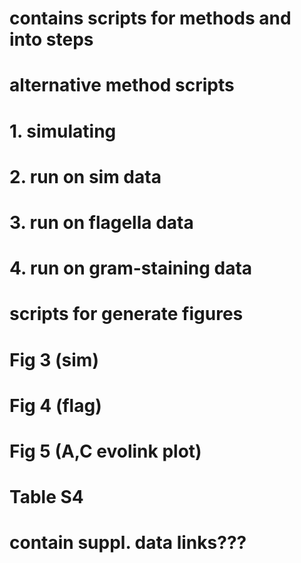 # contains scripts for methods and into steps
# alternative method scripts
# 1. simulating
# 2. run on sim data
# 3. run on flagella data
# 4. run on gram-staining data

# scripts for generate figures
# Fig 3 (sim)
# Fig 4 (flag)
# Fig 5 (A,C evolink plot)
# Table S4

# contain suppl. data links???

